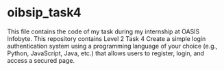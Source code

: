 # oibsip_task4
This file contains the code of my task during my internship at OASIS Infobyte. This repository contains Level 2 Task 4 Create a simple login authentication system using a programming language of your choice (e.g., Python, JavaScript, Java, etc.) that allows users to register, login, and access a secured page.
